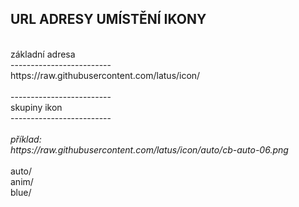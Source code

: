 URL ADRESY UMÍSTĚNÍ IKONY
<br/>
-------------------------
<br/>
základní adresa
<br/>
-------------------------
<br/>
https://raw.githubusercontent.com/latus/icon/
<br/><br/>
-------------------------
<br/>
skupiny ikon
<br/>
-------------------------
<br/><br/>
<i> 
příklad: 
<br/>
https://raw.githubusercontent.com/latus/icon/auto/cb-auto-06.png
</i>
<br/><br/>
    auto/
<br/>
    anim/
<br/>
    blue/
<br/>
